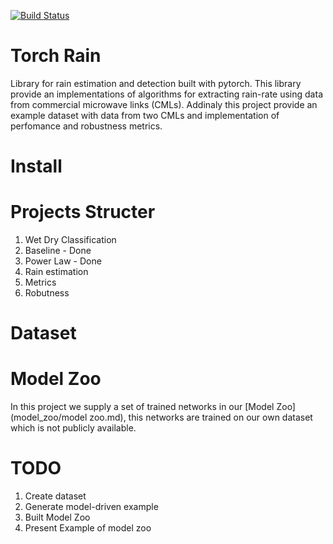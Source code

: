 [![Build Status](https://travis-ci.com/haihabi/torch_rain.svg?token=eE741jb2R5GqWJWLJhiE&branch=master)](https://travis-ci.com/haihabi/torch_rain)
# Torch Rain
Library for rain estimation and detection built with pytorch. 
This library provide an implementations of algorithms for extracting rain-rate using data from commercial microwave links (CMLs). Addinaly this project provide an example dataset with data from two CMLs and implementation of perfomance and robustness metrics.  

# Install


# Projects Structer

1. Wet Dry Classification
2. Baseline - Done
3. Power Law - Done
4. Rain estimation
5. Metrics
6. Robutness

# Dataset

# Model Zoo
In this project we supply a set of trained networks in our [Model Zoo](model_zoo/model zoo.md), this networks are trained on our own dataset which is not publicly available.

# TODO
1. Create dataset
2. Generate model-driven example
3. Built Model Zoo
4. Present Example of model zoo



